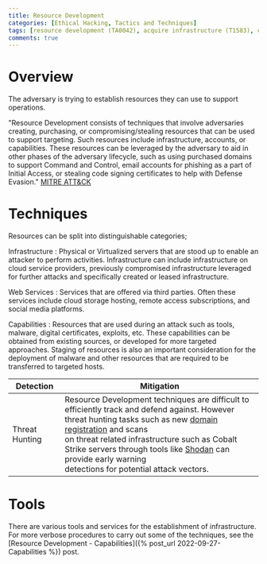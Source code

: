 ```yaml
---
title: Resource Development
categories: [Ethical Hacking, Tactics and Techniques]
tags: [resource development (TA0042), acquire infrastructure (T1583), compromise accounts (T1586), compromise infrastructure (T1586), develop capabilities (T1587), establish accounts (T1585), obtain capabilities (T1588), stage capabilities (T1608)]
comments: true
---
```

# Overview

The adversary is trying to establish resources they can use to support operations.

"Resource Development consists of techniques that involve adversaries creating, purchasing, or compromising/stealing resources that can be used to support targeting. Such resources include infrastructure, accounts, or capabilities. These resources can be leveraged by the adversary to aid in other phases of the adversary lifecycle, such as using purchased domains to support Command and Control, email accounts for phishing as a part of Initial Access, or stealing code signing certificates to help with Defense Evasion." [MITRE ATT&CK](https://attack.mitre.org/tactics/TA0042/)

# Techniques

Resources can be split into distinguishable categories;

Infrastructure
: Physical or Virtualized servers that are stood up to enable an attacker to perform activities. Infrastructure can include infrastructure on cloud service providers, previously compromised infrastructure leveraged for further attacks and specifically created or leased infrastructure.

Web Services
: Services that are offered via third parties. Often these services include cloud storage hosting, remote access subscriptions, and social media platforms.

Capabilities
: Resources that are used during an attack such as tools, malware, digital certificates, exploits, etc. These capabilities can be obtained from existing sources, or developed for more targeted approaches. Staging of resources is also an important consideration for the deployment of malware and other resources that are required to be transferred to targeted hosts.

| Detection      | Mitigation                                                                     |
| -------------- | ------------------------------------------------------------------------------ |
| Threat Hunting | Resource Development techniques are difficult to efficiently track and defend against. However <br> threat hunting tasks such as new [domain registration](https://attack.mitre.org/datasources/DS0038/#Domain%20Registration) and scans <br> on threat related infrastructure such as Cobalt Strike servers through tools like [Shodan](https://shodan.io) can provide early warning <br> detections for potential attack vectors. |

# Tools

There are various tools and services for the establishment of infrastructure. For more verbose procedures to carry out some of the techniques, see the [Resource Development - Capabilities]({% post_url 2022-09-27-Capabilities %}) post.